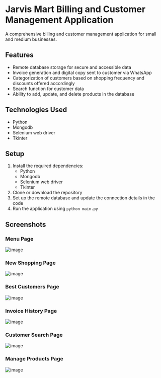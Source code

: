 # Jarvis Mart Billing and Customer Management Application

A comprehensive billing and customer management application for small and medium businesses. 

## Features

- Remote database storage for secure and accessible data
- Invoice generation and digital copy sent to customer via WhatsApp
- Categorization of customers based on shopping frequency and discounts offered accordingly
- Search function for customer data
- Ability to add, update, and delete products in the database

## Technologies Used

- Python
- Mongodb
- Selenium web driver
- Tkinter

## Setup

1. Install the required dependencies: 
    - Python
    - Mongodb
    - Selenium web driver
    - Tkinter
2. Clone or download the repository
3. Set up the remote database and update the connection details in the code
4. Run the application using `python main.py`

## Screenshots

### Menu Page

![image](https://user-images.githubusercontent.com/90051370/149282340-fc48c8fa-a414-4927-ba43-9164c1b9d86f.png)

### New Shopping Page

![image](https://user-images.githubusercontent.com/90051370/149284177-08f6758f-69d0-434d-8c31-130f086020a4.png)

### Best Customers Page

![image](https://user-images.githubusercontent.com/90051370/149286829-150b5283-c06c-4634-b551-ef5bfb0603a3.png)

### Invoice History Page

![image](https://user-images.githubusercontent.com/90051370/149287136-a21bf316-c6a2-4706-b966-3cd5328472ce.png)

### Customer Search Page

![image](https://user-images.githubusercontent.com/90051370/149287326-46df82fb-317d-4e86-ba34-9575b6ff4921.png)

### Manage Products Page

![image](https://user-images.githubusercontent.com/90051370/149287738-5fb89b7b-908b-470d-b4f5-36cd03f356b4.png)

